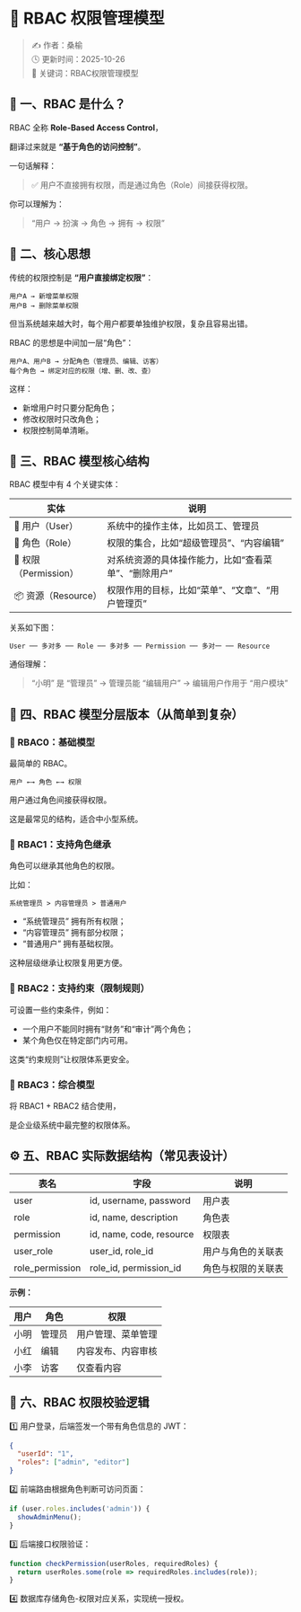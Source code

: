 #  👏 RBAC 权限管理模型

> ✍️ 作者：桑榆  
> 🕓 更新时间：2025-10-26  
> 🧠 关键词：RBAC权限管理模型

## **🧩 一、RBAC 是什么？**

RBAC 全称 **Role-Based Access Control**，

翻译过来就是 **“基于角色的访问控制”**。

一句话解释：

> ✅ 用户不直接拥有权限，而是通过角色（Role）间接获得权限。

你可以理解为：

> “用户 → 扮演 → 角色 → 拥有 → 权限”

## **🧠 二、核心思想**

传统的权限控制是 **“用户直接绑定权限”**：

```text
用户A → 新增菜单权限
用户B → 删除菜单权限
```

但当系统越来越大时，每个用户都要单独维护权限，复杂且容易出错。

RBAC 的思想是中间加一层“角色”：

```text
用户A、用户B → 分配角色（管理员、编辑、访客）
每个角色 → 绑定对应的权限（增、删、改、查）
```

这样：

- 新增用户时只要分配角色；
- 修改权限时只改角色；
- 权限控制简单清晰。

## **🧱 三、RBAC 模型核心结构**

RBAC 模型中有 4 个关键实体：

| **实体**             | **说明**                                             |
| -------------------- | ---------------------------------------------------- |
| 👤 用户（User）       | 系统中的操作主体，比如员工、管理员                   |
| 🧩 角色（Role）       | 权限的集合，比如“超级管理员”、“内容编辑”             |
| 🔑 权限（Permission） | 对系统资源的具体操作能力，比如“查看菜单”、“删除用户” |
| 📦 资源（Resource）   | 权限作用的目标，比如“菜单”、“文章”、“用户管理页”     |

关系如下图：

```text
User ── 多对多 ── Role ── 多对多 ── Permission ── 多对一 ── Resource
```

通俗理解：

> “小明” 是 “管理员” → 管理员能 “编辑用户” → 编辑用户作用于 “用户模块”

## **🧭 四、RBAC 模型分层版本（从简单到复杂）**

### **🔹 RBAC0：基础模型**

最简单的 RBAC。

```text
用户 ←→ 角色 ←→ 权限
```

用户通过角色间接获得权限。

这是最常见的结构，适合中小型系统。

### **🔹 RBAC1：支持角色继承**

角色可以继承其他角色的权限。

比如：

```text
系统管理员 > 内容管理员 > 普通用户
```

- “系统管理员” 拥有所有权限；
- “内容管理员” 拥有部分权限；
- “普通用户” 拥有基础权限。

这种层级继承让权限复用更方便。

### **🔹 RBAC2：支持约束（限制规则）**

可设置一些约束条件，例如：

- 一个用户不能同时拥有“财务”和“审计”两个角色；
- 某个角色仅在特定部门内可用。

这类“约束规则”让权限体系更安全。

### **🔹 RBAC3：综合模型**

将 RBAC1 + RBAC2 结合使用，

是企业级系统中最完整的权限体系。

## **⚙️ 五、RBAC 实际数据结构（常见表设计）**

| **表名**        | **字段**                 | **说明**           |
| --------------- | ------------------------ | ------------------ |
| user            | id, username, password   | 用户表             |
| role            | id, name, description    | 角色表             |
| permission      | id, name, code, resource | 权限表             |
| user_role       | user_id, role_id         | 用户与角色的关联表 |
| role_permission | role_id, permission_id   | 角色与权限的关联表 |

**示例：**

| **用户** | **角色** | **权限**           |
| -------- | -------- | ------------------ |
| 小明     | 管理员   | 用户管理、菜单管理 |
| 小红     | 编辑     | 内容发布、内容审核 |
| 小李     | 访客     | 仅查看内容         |

## **🧩 六、RBAC 权限校验逻辑**

1️⃣ 用户登录，后端签发一个带有角色信息的 JWT：

```json
{
  "userId": "1",
  "roles": ["admin", "editor"]
}
```

2️⃣ 前端路由根据角色判断可访问页面：

```ts
if (user.roles.includes('admin')) {
  showAdminMenu();
}
```

3️⃣ 后端接口权限验证：

```ts
function checkPermission(userRoles, requiredRoles) {
  return userRoles.some(role => requiredRoles.includes(role));
}
```

4️⃣ 数据库存储角色-权限对应关系，实现统一授权。